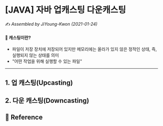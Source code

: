 # [JAVA] 자바 업캐스팅 다운캐스팅

:writing_hand: *Assembled by JiYoung-Kwon (2021-01-24)* 



#### :pushpin: 캐스팅이란?

* 파일이 저장 장치에 저장되어 있지만 메모리에는 올라가 있지 않은 정적인 상태, 즉, 실행되지 않는 상태를 의미
* "어떤 작업을 위해 실행할 수 있는 파일"

***



## 1. 업 캐스팅(Upcasting)



## 2. 다운 캐스팅(Downcasting)



## :page_with_curl: Reference

